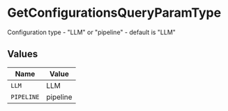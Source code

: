 # GetConfigurationsQueryParamType

Configuration type - "LLM" or "pipeline" - default is "LLM"


## Values

| Name       | Value      |
| ---------- | ---------- |
| `LLM`      | LLM        |
| `PIPELINE` | pipeline   |